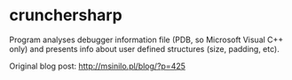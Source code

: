 # crunchersharp
Program analyses debugger information file (PDB, so Microsoft Visual C++ only) and presents info about user defined structures (size, padding, etc). 

Original blog post: http://msinilo.pl/blog/?p=425
